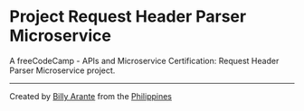 # Project Request Header Parser Microservice

A freeCodeCamp - APIs and Microservice Certification: Request Header Parser Microservice project.

---
Created by [Billy Arante](#) from the [Philippines](#)
